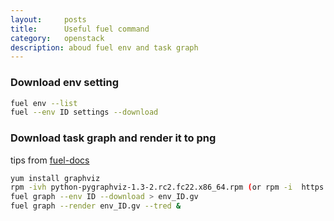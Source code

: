 ```yaml
---
layout:     posts
title:      Useful fuel command
category:   openstack
description: aboud fuel env and task graph
---
```


### Download env setting
```sh
fuel env --list
fuel --env ID settings --download
```

### Download task graph and render it to png
tips from [fuel-docs]
```sh
yum install graphviz
rpm -ivh python-pygraphviz-1.3-2.rc2.fc22.x86_64.rpm (or rpm -i  https://www.dropbox.com/s/1fyv9p55kslbxkg/python-pygraphviz-1.3-3.rc2.el7-mos1.x86_64.rpm)
fuel graph --env ID --download > env_ID.gv
fuel graph --render env_ID.gv --tred &

```

  [fuel-docs]:http://docs.openstack.org/developer/fuel-docs/plugindocs/fuel-plugin-sdk-guide/create-plugin/actions-existing-roles/deployment-stages.html
